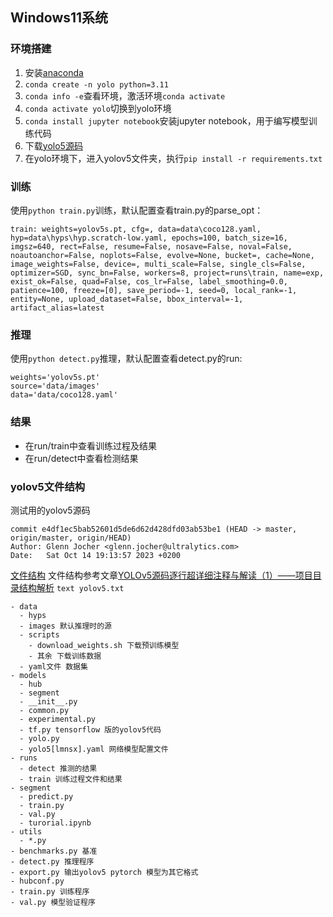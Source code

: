 ## Windows11系统

### 环境搭建
1. 安装[anaconda](https://www.anaconda.com/download#Downloads)
2. `conda create -n yolo python=3.11`
3. `conda info -e`查看环境，激活环境`conda activate`
4. `conda activate yolo`切换到yolo环境
5. `conda install jupyter notebook`安装jupyter notebook，用于编写模型训练代码
6. 下载[yolo5源码](https://github.com/ultralytics/yolov5)
7. 在yolo环境下，进入yolov5文件夹，执行`pip install -r requirements.txt`

### 训练
使用`python train.py`训练，默认配置查看train.py的parse_opt：
```
train: weights=yolov5s.pt, cfg=, data=data\coco128.yaml, hyp=data\hyps\hyp.scratch-low.yaml, epochs=100, batch_size=16, imgsz=640, rect=False, resume=False, nosave=False, noval=False, noautoanchor=False, noplots=False, evolve=None, bucket=, cache=None, image_weights=False, device=, multi_scale=False, single_cls=False, optimizer=SGD, sync_bn=False, workers=8, project=runs\train, name=exp, exist_ok=False, quad=False, cos_lr=False, label_smoothing=0.0, patience=100, freeze=[0], save_period=-1, seed=0, local_rank=-1, entity=None, upload_dataset=False, bbox_interval=-1, artifact_alias=latest
```


### 推理
使用`python detect.py`推理，默认配置查看detect.py的run:
```
weights='yolov5s.pt'
source='data/images'
data='data/coco128.yaml'
```

### 结果
- 在run/train中查看训练过程及结果
- 在run/detect中查看检测结果

### yolov5文件结构
测试用的yolov5源码
```
commit e4df1ec5bab52601d5de6d62d428dfd03ab53be1 (HEAD -> master, origin/master, origin/HEAD)
Author: Glenn Jocher <glenn.jocher@ultralytics.com>
Date:   Sat Oct 14 19:13:57 2023 +0200
```
[文件结构](yolov5.txt)
文件结构参考文章[YOLOv5源码逐行超详细注释与解读（1）——项目目录结构解析](https://blog.csdn.net/weixin_43334693/article/details/129356033)
```text yolov5.txt```

```
- data
  - hyps
  - images 默认推理时的源
  - scripts
    - download_weights.sh 下载预训练模型
    - 其余 下载训练数据
  - yaml文件 数据集
- models
  - hub
  - segment
  - __init__.py
  - common.py
  - experimental.py
  - tf.py tensorflow 版的yolov5代码
  - yolo.py
  - yolo5[lmnsx].yaml 网络模型配置文件
- runs
  - detect 推测的结果
  - train 训练过程文件和结果
- segment
  - predict.py
  - train.py
  - val.py
  - turorial.ipynb
- utils
  - *.py
- benchmarks.py 基准
- detect.py 推理程序
- export.py 输出yolov5 pytorch 模型为其它格式
- hubconf.py
- train.py 训练程序
- val.py 模型验证程序
```


